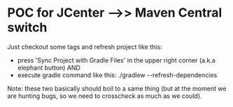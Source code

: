 POC for JCenter -->> Maven Central switch
=================


Just checkout some tags and refresh project like this:

* press 'Sync Project with Gradle Files' in the upper right corner (a.k.a elephant button) AND
* execute gradle command like this: ./gradlew --refresh-dependencies

Note: these two basically should boil to a same thing (but at the moment we are hunting bugs, so we need to crosscheck as much as we could).



